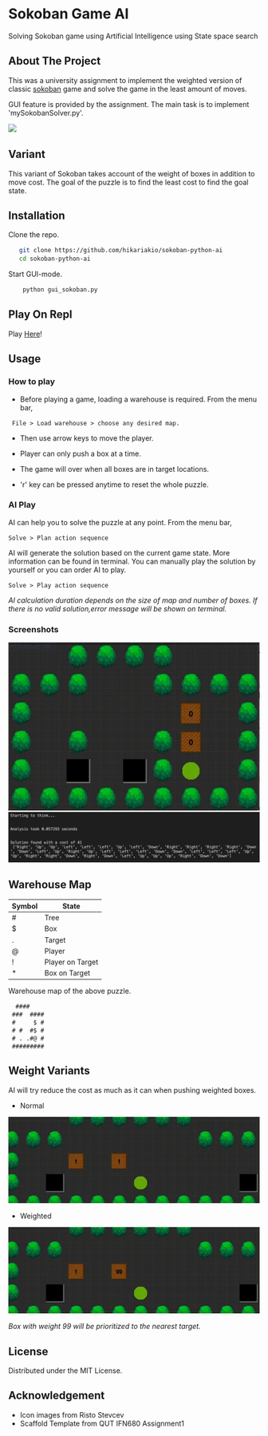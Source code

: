# Sokoban Game AI

Solving Sokoban game using Artificial Intelligence using State space search

<!-- ABOUT THE PROJECT -->
## About The Project
<!-- screenshot -->

This was a university assignment to implement the weighted version of classic [sokoban](https://en.wikipedia.org/wiki/Sokoban) game and solve the game in the least amount of moves.

GUI feature is provided by the assignment. The main task is to implement 'mySokobanSolver.py'.

![](https://upload.wikimedia.org/wikipedia/commons/4/4b/Sokoban_ani.gif)


## Variant
<!-- variant -->

This variant of Sokoban takes account of the weight of boxes in addition to move cost. The goal of the puzzle is to find the least cost to find the goal state.

## Installation
<!-- installation -->

Clone the repo.

```sh
   git clone https://github.com/hikariakio/sokoban-python-ai
   cd sokoban-python-ai
   ```
   
Start GUI-mode.

```sh
    python gui_sokoban.py
```

## Play On Repl
Play [Here](https://replit.com/@hikariakio/SokobanSolver)!

## Usage
<!-- usage -->

### How to play

* Before playing a game, loading a warehouse is required.  From the menu bar,
```
 File > Load warehouse > choose any desired map.
```
* Then use arrow keys to move the player. 

* Player can only push a box at a time. 

* The game will over when all boxes are in target locations.

* 'r' key can be pressed anytime to reset the whole puzzle.


### AI Play

AI can help you to solve the puzzle at any point. From the menu bar,

```
Solve > Plan action sequence
```

AI will generate the solution based on the current game state. More information can be found in terminal. You can manually play the solution by yourself or you can order AI to play.

```
Solve > Play action sequence
```

*AI calculation duration depends on the size of map and number of boxes. If there is no valid solution,error message will be shown on terminal.*

### Screenshots

![initial-state](images/ss/gameplay1.gif)
![terminal1](images/ss/terminal1.png)



## Warehouse Map

| Symbol       | State      |
| ---          | -----      | 
|#|Tree
|$|Box
|.|Target
|@|Player
|!|Player on Target
|*|Box on Target

Warehouse map of the above puzzle.

```
  ####
 ###  ####
 #     $ #
 # #  #$ #
 # . .#@ #
 #########
 ```
 <!-- WEIGHT Variant -->
## Weight Variants

AI will try reduce the cost as much as it can when pushing weighted boxes.

* Normal

![initial-state](images/ss/gameplay2.gif)

* Weighted

![initial-state](images/ss/gameplay3.gif)

*Box with weight 99 will be prioritized to the nearest target.*


 <!-- LICENSE -->
## License

Distributed under the MIT License.

## Acknowledgement

* Icon images from Risto Stevcev
* Scaffold Template from QUT IFN680 Assignment1
